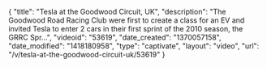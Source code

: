 {
    "title": "Tesla at the Goodwood Circuit, UK",
    "description": "The Goodwood Road Racing Club were first to create a class for an EV and invited Tesla to enter 2 cars in their first sprint of the 2010 season, the GRRC Spr...",
    "videoid": "53619",
    "date_created": "1370057158",
    "date_modified": "1418180958",
    "type": "captivate",
    "layout": "video",
    "url": "\/v\/tesla-at-the-goodwood-circuit-uk\/53619"
}